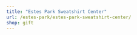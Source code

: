 ```yaml
---
title: "Estes Park Sweatshirt Center"
url: /estes-park/estes-park-sweatshirt-center/
shop: gift
---
```

